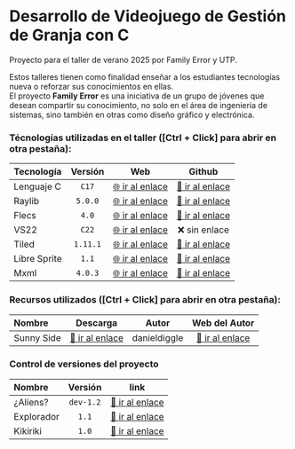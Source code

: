 ﻿# Desarrollo de Videojuego de Gestión de Granja con C

Proyecto para el taller de verano 2025 por Family Error y UTP.

Estos talleres tienen como finalidad enseñar a los estudiantes tecnologías nueva o reforzar sus conocimientos en ellas.  
El proyecto **Family Error** es una iniciativa de un grupo de jóvenes que desean compartir su conocimiento, no solo en el área de ingeniería de sistemas, sino también en otras como diseño gráfico y electrónica.

### Técnologías utilizadas en el taller ([Ctrl + Click] para abrir en otra pestaña):

| Tecnología    | Versión    | Web   | Github   |
|:--------------|:----------:|:-----:|:--------:|
| Lenguaje C    |  `C17`     | [🌐 ir al enlace](https://www.raylib.com/) | [🔗 ir al enlace](https://github.com/raysan5/raylib) |
| Raylib        | `5.0.0`    | [🌐 ir al enlace](https://www.raylib.com/) | [🔗 ir al enlace](https://github.com/raysan5/raylib) |
| Flecs         |  `4.0`     | [🌐 ir al enlace](https://www.flecs.dev/flecs/) | [🔗 ir al enlace](https://github.com/SanderMertens/flecs) |
| VS22          |  `C22`     | [🌐 ir al enlace](https://visualstudio.microsoft.com/es/vs/community/) | ❌ sin enlace |
| Tiled         | `1.11.1`   | [🌐 ir al enlace](https://www.mapeditor.org/) | [🔗 ir al enlace](https://github.com/mapeditor/tiled) |
| Libre Sprite  |  `1.1`     | [🌐 ir al enlace](https://libresprite.github.io/#!/) | [🔗 ir al enlace](https://github.com/LibreSprite/LibreSprite)  |
| Mxml          | `4.0.3`    | [🌐 ir al enlace](https://www.msweet.org/mxml/) | [🔗 ir al enlace](https://github.com/michaelrsweet/mxml)

### Recursos utilizados ([Ctrl + Click] para abrir en otra pestaña):

| Nombre      | Descarga   | Autor  | Web del Autor   |
|:------------|:----------:|:------:|:---------------:|
| Sunny Side  | [🔽 ir al enlace](https://danieldiggle.itch.io/sunnyside) | danieldiggle | [🔗 ir al enlace](https://www.danieldiggle.com/) |

### Control de versiones del proyecto

| Nombre      | Versión     |  link  |
|:------------|:-----------:|:------:|
| ¿Aliens?    | `dev-1.2`   | [🔗 ir al enlace]() |
| Explorador  | `1.1`   | [🔗 ir al enlace](https://github.com/mishicoder/F3Taller2025Project/blob/main/CHANGELOG.md#11-explorador---2025-02-02) |
| Kikiriki    | `1.0`       | [🔗 ir al enlace](https://github.com/mishicoder/F3Taller2025Project/blob/main/CHANGELOG.md#10-kikiriki-2025---01---01) |